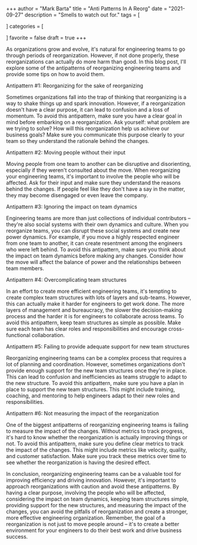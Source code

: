 +++
author = "Mark Barta"
title = "Anti Patterns In A Reorg"
date = "2021-09-27"
description = "Smells to watch out for."
tags = [

]
categories = [

]
favorite = false
draft = true
+++

As organizations grow and evolve, it's natural for engineering teams to go through periods of reorganization. However, if not done properly, these reorganizations can actually do more harm than good. In this blog post, I'll explore some of the antipatterns of reorganizing engineering teams and provide some tips on how to avoid them.

Antipattern #1: Reorganizing for the sake of reorganizing

Sometimes organizations fall into the trap of thinking that reorganizing is a way to shake things up and spark innovation. However, if a reorganization doesn't have a clear purpose, it can lead to confusion and a loss of momentum. To avoid this antipattern, make sure you have a clear goal in mind before embarking on a reorganization. Ask yourself: what problem are we trying to solve? How will this reorganization help us achieve our business goals? Make sure you communicate this purpose clearly to your team so they understand the rationale behind the changes.

Antipattern #2: Moving people without their input

Moving people from one team to another can be disruptive and disorienting, especially if they weren't consulted about the move. When reorganizing your engineering teams, it's important to involve the people who will be affected. Ask for their input and make sure they understand the reasons behind the changes. If people feel like they don't have a say in the matter, they may become disengaged or even leave the company.

Antipattern #3: Ignoring the impact on team dynamics

Engineering teams are more than just collections of individual contributors – they're also social systems with their own dynamics and culture. When you reorganize teams, you can disrupt these social systems and create new power dynamics. For example, if you move a highly respected engineer from one team to another, it can create resentment among the engineers who were left behind. To avoid this antipattern, make sure you think about the impact on team dynamics before making any changes. Consider how the move will affect the balance of power and the relationships between team members.

Antipattern #4: Overcomplicating team structures

In an effort to create more efficient engineering teams, it's tempting to create complex team structures with lots of layers and sub-teams. However, this can actually make it harder for engineers to get work done. The more layers of management and bureaucracy, the slower the decision-making process and the harder it is for engineers to collaborate across teams. To avoid this antipattern, keep team structures as simple as possible. Make sure each team has clear roles and responsibilities and encourage cross-functional collaboration.

Antipattern #5: Failing to provide adequate support for new team structures

Reorganizing engineering teams can be a complex process that requires a lot of planning and coordination. However, sometimes organizations don't provide enough support for the new team structures once they're in place. This can lead to confusion and inefficiencies as teams struggle to adapt to the new structure. To avoid this antipattern, make sure you have a plan in place to support the new team structures. This might include training, coaching, and mentoring to help engineers adapt to their new roles and responsibilities.

Antipattern #6: Not measuring the impact of the reorganization

One of the biggest antipatterns of reorganizing engineering teams is failing to measure the impact of the changes. Without metrics to track progress, it's hard to know whether the reorganization is actually improving things or not. To avoid this antipattern, make sure you define clear metrics to track the impact of the changes. This might include metrics like velocity, quality, and customer satisfaction. Make sure you track these metrics over time to see whether the reorganization is having the desired effect.

In conclusion, reorganizing engineering teams can be a valuable tool for improving efficiency and driving innovation. However, it's important to approach reorganizations with caution and avoid these antipatterns. By having a clear purpose, involving the people who will be affected, considering the impact on team dynamics, keeping team structures simple, providing support for the new structures, and measuring the impact of the changes, you can avoid the pitfalls of reorganization and create a stronger, more effective engineering organization. Remember, the goal of a reorganization is not just to move people around – it's to create a better environment for your engineers to do their best work and drive business success.